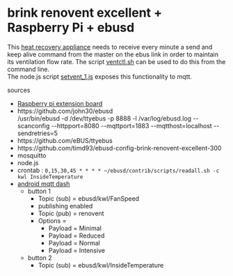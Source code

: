 # brink renovent excellent + Raspberry Pi + ebusd</br>
<p>This <a href="https://www.thermad-brink.be/nl-BE/renovent-excellent/9/25/">heat recovery appliance</a> needs to receive every minute a send and keep alive command from the master on the ebus link in order to maintain its ventilation flow rate.  The script <ins>ventctl.sh</ins> can be used to do this from the command line.<br />
The node.js script <ins>setvent_1.js</ins> exposes this functionality to mqtt.</p>
<p>sources
<ul>
	<li><a href="https://forum.fhem.de/index.php/topic,84636.0.html">Raspberry pi extension board</a></li>
	<li>https://github.com/john30/ebusd<br />
	/usr/bin/ebusd -d /dev/ttyebus -p 8888 -l /var/log/ebusd.log --scanconfig --httpport=8080 --mqttport=1883 --mqtthost=localhost --sendretries=5</li>
	<li>https://github.com/eBUS/ttyebus</li>
	<li>https://github.com/timd93/ebusd-config-brink-renovent-excellent-300</li>
	<li>mosquitto</li>
	<li>node.js</li>
	<li>crontab : <code>0,15,30,45 * * * * ~/ebusd/contrib/scripts/readall.sh -c kwl InsideTemperature</code></li>
	<li><a href="https://play.google.com/store/apps/details?id=net.routix.mqttdash&hl=nl">android mqtt dash</a>
	<ul>
		<li>button 1
		<ul>
			<li>Topic (sub) = ebusd/kwl/FanSpeed</li>
			<li>publishing enabled</li>
			<li>Topic (pub) = renovent</li>
			<li>Options =
			<ul>
				<li>Payload = Minimal</li>
				<li>Payload = Reduced</li>
				<li>Payload = Normal</li>
				<li>Payload = Intensive</li>
			</ul></li>    
		</ul></li>
		<li>button 2
		<ul>
			<li>Topic (sub) = ebusd/kwl/InsideTemperature</li>
		</ul></li>
	</ul></li>
</ul></p>
